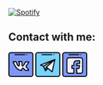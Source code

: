 [![Spotify](https://novatorem-omega-three.vercel.app/api/spotify)][spotify]

## Сontact with me:

[<img alt="khotsevich | vk" src="./assets/logos/vk.svg" style="width: 50px;" />][vk]
[<img alt="khotsevich | vk" src="./assets/logos/telegram.svg" style="width: 50px;" />][telegram]
[<img alt="khotsevich | vk" src="./assets/logos/facebook.svg" style="width: 50px;" />][facebook]

[vk]: (https://vk.com/khotsevich)
[spotify]: (https://open.spotify.com/user/xrgijmkpddsact41v76h88uvd?si=JTFpei7gQSaefyprtpY_7g)
[telegram]: (https://t.me/maximushero)
[facebook]: (https://www.facebook.com/profile.php?id=100006889516818)